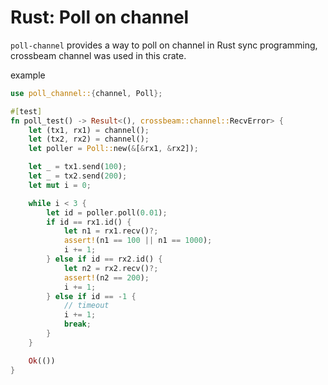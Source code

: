 # Rust: Poll on channel

`poll-channel` provides a way to poll on channel in Rust sync programming, crossbeam channel was used in this crate.

example
```rust
use poll_channel::{channel, Poll};

#[test]
fn poll_test() -> Result<(), crossbeam::channel::RecvError> {
    let (tx1, rx1) = channel();
    let (tx2, rx2) = channel();
    let poller = Poll::new(&[&rx1, &rx2]);

    let _ = tx1.send(100);
    let _ = tx2.send(200);
    let mut i = 0;

    while i < 3 {
        let id = poller.poll(0.01);
        if id == rx1.id() {
            let n1 = rx1.recv()?;
            assert!(n1 == 100 || n1 == 1000);
            i += 1;
        } else if id == rx2.id() {
            let n2 = rx2.recv()?;
            assert!(n2 == 200);
            i += 1;
        } else if id == -1 {
            // timeout
            i += 1;
            break;
        }
    }

    Ok(())
}

```


